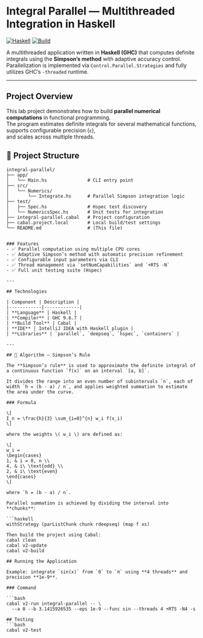 # Integral Parallel — Multithreaded Integration in Haskell

[![Haskell](https://img.shields.io/badge/Language-Haskell-5D4F85?style=for-the-badge&logo=haskell)](https://www.haskell.org/)
[![Build](https://img.shields.io/badge/Build-Passing-brightgreen?style=for-the-badge)]()

A multithreaded application written in **Haskell (GHC)** that computes definite integrals using the **Simpson’s method** with adaptive accuracy control.  
Parallelization is implemented via `Control.Parallel.Strategies` and fully utilizes GHC’s `-threaded` runtime.

---

## Project Overview

This lab project demonstrates how to build **parallel numerical computations** in functional programming.  
The program estimates definite integrals for several mathematical functions, supports configurable precision (`ε`),  
and scales across multiple threads.

## 📂 Project Structure

```text
integral-parallel/
├── app/
│   └── Main.hs               # CLI entry point
├── src/
│   └── Numerics/
│       └── Integrate.hs      # Parallel Simpson integration logic
├── test/
│   ├── Spec.hs               # Hspec test discovery
│   └── NumericsSpec.hs       # Unit tests for integration
├── integral-parallel.cabal   # Project configuration
├── cabal.project.local       # Local build/test settings
└── README.md                 # (This file)


### Features
- ✅ Parallel computation using multiple CPU cores  
- ✅ Adaptive Simpson’s method with automatic precision refinement  
- ✅ Configurable input parameters via CLI  
- ✅ Thread management via `setNumCapabilities` and `+RTS -N`  
- ✅ Full unit testing suite (Hspec)  

---

## Technologies

| Component | Description |
|------------|-------------|
| **Language** | Haskell |
| **Compiler** | GHC 9.6.7 |
| **Build Tool** | Cabal |
| **IDE** | IntelliJ IDEA with Haskell plugin |
| **Libraries** | `parallel`, `deepseq`, `hspec`, `containers` |

---

## 🧮 Algorithm — Simpson’s Rule

The **Simpson’s rule** is used to approximate the definite integral of a continuous function `f(x)` on an interval `[a, b]`.

It divides the range into an even number of subintervals `n`, each of width `h = (b - a) / n`, and applies weighted summation to estimate the area under the curve.

### Formula

\[
I_n = \frac{h}{3} \sum_{i=0}^{n} w_i f(x_i)
\]

where the weights \( w_i \) are defined as:

\[
w_i =
\begin{cases}
1, & i = 0, n \\
4, & i\ \text{odd} \\
2, & i\ \text{even}
\end{cases}
\]

where `h = (b - a) / n`.

Parallel summation is achieved by dividing the interval into **chunks**:

```haskell
withStrategy (parListChunk chunk rdeepseq) (map f xs)

Then build the project using Cabal:
cabal clean
cabal v2-update
cabal v2-build

## Running the Application

Example: integrate `sin(x)` from `0` to `π` using **4 threads** and precision **1e-9**.

### Command

```bash
cabal v2-run integral-parallel -- \
  --a 0 --b 3.1415926535 --eps 1e-9 --func sin --threads 4 +RTS -N4 -s

## Testing
```bash
cabal v2-test
